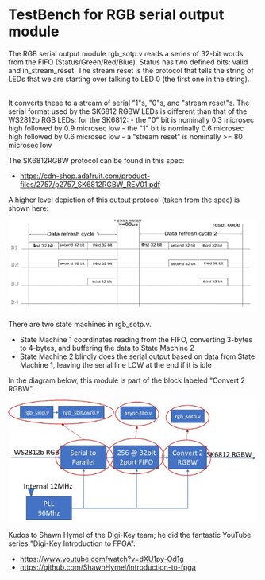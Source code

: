 # TestBench for RGB serial output module

The RGB serial output module rgb_sotp.v reads a series of 32-bit words from the FIFO (Status/Green/Red/Blue). Status has two defined bits: valid and in_stream_reset. The stream reset is the protocol that tells the string of LEDs that we are starting over talking to LED 0 (the first one in the string).

<br>
It converts these to a stream of serial "1"s, "0"s, and "stream reset"s. The serial format used by the  SK6812 RGBW LEDs is different than that of the WS2812b RGB LEDs; for the SK6812:
- the "0" bit is nominally 0.3 microsec high followed by 0.9 microsec low
- the "1" bit is nominally 0.6 microsec high followed by 0.6 microsec low
- a "stream reset" is nominally >= 80 microsec low

The SK6812RGBW protocol can be found in this spec:
* https://cdn-shop.adafruit.com/product-files/2757/p2757_SK6812RGBW_REV01.pdf

A higher level depiction of this output protocol (taken from the spec) is shown here:

![alt text](https://github.com/Mark-MDO47/FPGA_RBG_2_RBGW/blob/master/images/SK6812RGB_SerialProtocol.png "SK6812RBGW serial output protocol (from spec)")

There are two state machines in rgb_sotp.v.
- State Machine 1 coordinates reading from the FIFO, converting 3-bytes to 4-bytes, and buffering the data to State Machine 2
- State Machine 2 blindly does the serial output based on data from State Machine 1, leaving the serial line LOW at the end if it is idle

In the diagram below, this module is part of the block labeled "Convert 2 RGBW".

![alt text](https://github.com/Mark-MDO47/FPGA_RBG_2_RBGW/blob/master/images/Concept_FPGA_scaled.jpg "FPGA Concept for FPGA_RBT_2_RBGW")

Kudos to Shawn Hymel of the Digi-Key team; he did the fantastic YouTube series "Digi-Key Introduction to FPGA".
* https://www.youtube.com/watch?v=dXU1py-Od1g
* https://github.com/ShawnHymel/introduction-to-fpga
